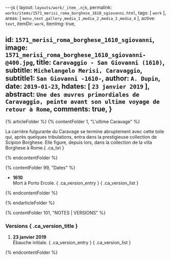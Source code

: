 ---js
{
  layout:    `layouts/work/_item_.njk`,
  permalink: `works/items/1571_merisi_roma_borghese_1610_sgiovanni.html`,
  tags:      [ `work` ],
  areas:     [ `menu` ,`text` ,`gallery` ,`media_1` ,`media_2` ,`media_3` ,`media_4` ],
  active:      `text`,
  itemDir:   `work`,
  itemImg:   true,
  
  id:        `1571_merisi_roma_borghese_1610_sgiovanni`,
  image:     `1571_merisi_roma_borghese_1610_sgiovanni-@400.jpg`,
  title:     `Caravaggio - San Giovanni (1610)`,
  subtitle:  `Michelangelo Merisi, Caravaggio`,
  subtitle1: `San Giovanni -1610-`,
  author:    `A. Dupin`,
  date:      `2019-01-23`,
  hdates:    [ `23 janvier 2019` ],
  abstract:  `Une des œuvres primordiales de Caravaggio, peinte avant son ultime voyage de retour à Rome`,
  comments:  true,
}
---

[comment]: # (======== Article ========)

{% articleFolder %}
{% contentFolder 1, "L'ultime Caravage" %}

La carrière fulgurante du Caravage se termine abruptement avec cette toile qui, après quelques tribulations, entra dans la prestigieuse collection de Scipion Borghese. Elle figure, depuis lors, dans la collection de la villa Borghese à Rome.{ .ca_txt }

{% endcontentFolder %}

{% contentFolder 99, "Dates" %}

+ **1610**  
  Mort à Porto Ercole.  { .ca_version_entry }
{ .ca_version_list }

{% endcontentFolder %}

{% endarticleFolder %}

[comment]: # (======== Footnotes ========)

{% contentFolder 101, "NOTES | VERSIONS" %}

[comment]: # (======== Historique ========)

### Versions { .ca_version_title }

1. **23 janvier 2019**  
  Ébauche initiale. { .ca_version_entry }
{ .ca_version_list }

{% endcontentFolder %}
